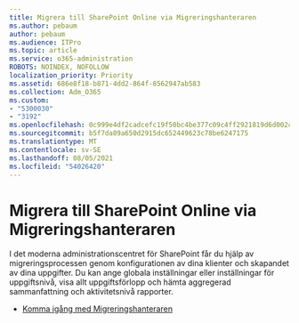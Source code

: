 ```yaml
---
title: Migrera till SharePoint Online via Migreringshanteraren
ms.author: pebaum
author: pebaum
ms.audience: ITPro
ms.topic: article
ms.service: o365-administration
ROBOTS: NOINDEX, NOFOLLOW
localization_priority: Priority
ms.assetid: 686e8f18-b871-4dd2-864f-8562947ab583
ms.collection: Adm_O365
ms.custom:
- "5300030"
- "3192"
ms.openlocfilehash: 0c999e4df2cadcefc19f50bc4be377c09c4ff2921819d6d002c5bd223b7719b7
ms.sourcegitcommit: b5f7da89a650d2915dc652449623c78be6247175
ms.translationtype: MT
ms.contentlocale: sv-SE
ms.lasthandoff: 08/05/2021
ms.locfileid: "54026420"
---
```

# <a name="migrating-to-sharepoint-online-via-migration-manager"></a>Migrera till SharePoint Online via Migreringshanteraren

I det moderna administrationscentret för SharePoint får du hjälp av migreringsprocessen genom konfigurationen av dina klienter och skapandet av dina uppgifter. Du kan ange globala inställningar eller inställningar för uppgiftsnivå, visa allt uppgiftsförlopp och hämta aggregerad sammanfattning och aktivitetsnivå rapporter.

- [Komma igång med Migreringshanteraren](https://docs.microsoft.com/sharepointmigration/mm-get-started)
